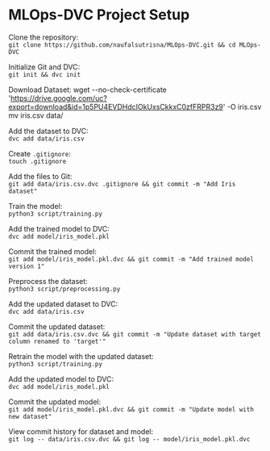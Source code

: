 # MLOps-DVC Project Setup

Clone the repository:  
`git clone https://github.com/naufalsutrisna/MLOps-DVC.git && cd MLOps-DVC`

Initialize Git and DVC:  
`git init && dvc init`

Download Dataset:
wget --no-check-certificate 'https://drive.google.com/uc?export=download&id=1p5PU4EVDHdcIOkUxsCkkxC0zfFRPR3z9' -O iris.csv
mv iris.csv data/

Add the dataset to DVC:  
`dvc add data/iris.csv`

Create `.gitignore`:  
`touch .gitignore`

Add the files to Git:  
`git add data/iris.csv.dvc .gitignore && git commit -m "Add Iris dataset"`

Train the model:  
`python3 script/training.py`

Add the trained model to DVC:  
`dvc add model/iris_model.pkl`

Commit the trained model:  
`git add model/iris_model.pkl.dvc && git commit -m "Add trained model version 1"`

Preprocess the dataset:  
`python3 script/preprocessing.py`

Add the updated dataset to DVC:  
`dvc add data/iris.csv`

Commit the updated dataset:  
`git add data/iris.csv.dvc && git commit -m "Update dataset with target column renamed to 'target'"`

Retrain the model with the updated dataset:  
`python3 script/training.py`

Add the updated model to DVC:  
`dvc add model/iris_model.pkl`

Commit the updated model:  
`git add model/iris_model.pkl.dvc && git commit -m "Update model with new dataset"`

View commit history for dataset and model:  
`git log -- data/iris.csv.dvc && git log -- model/iris_model.pkl.dvc`
